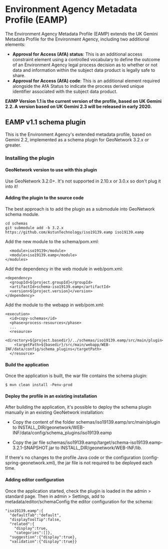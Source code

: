 # Environment Agency Metadata Profile (EAMP)

The Environment Agency Metadata Profile (EAMP) extends the UK Gemini Metadata Profile for the Environment Agency, including two additional elements:

 * **Approval for Access (AfA) status**: This is an additional access constraint element using a controlled vocabulary to define the outcome of an Environment Agency legal process decision as to whether or not data and information within the subject data product is legally safe to share.
 * **Approval for Access (AfA) code**: This is an additional element required alongside the AfA Status to indicate the process derived unique identifier associated with the subject data product.

**EAMP Version 1.1 is the current version of the profile, based on UK Gemini 2.2. A version based on UK Gemini 2.3 will be released in early 2020.**

## EAMP v1.1 schema plugin

This is the Environment Agency's extended metadata profile, based on Gemini 2.2, implemented as a schema plugin for GeoNetwork 3.2.x or greater.

### Installing the plugin

#### GeoNetwork version to use with this plugin

Use GeoNetwork 3.2.0+.
It's not supported in 2.10.x or 3.0.x so don't plug it into it!

#### Adding the plugin to the source code

The best approach is to add the plugin as a submodule into GeoNetwork schema module.

```
cd schemas
git submodule add -b 3.2.x https://github.com/AstunTechnology/iso19139.eamp iso19139.eamp
```

Add the new module to the schema/pom.xml:

```
  <module>iso19139</module>
  <module>iso19139.eamp</module>
</modules>
```

Add the dependency in the web module in web/pom.xml:

```
<dependency>
  <groupId>${project.groupId}</groupId>
  <artifactId>schema-iso19139.eamp</artifactId>
  <version>${project.version}</version>
</dependency>
```

Add the module to the webapp in web/pom.xml:

```
<execution>
  <id>copy-schemas</id>
  <phase>process-resources</phase>
  ...
  <resource>
    <directory>${project.basedir}/../schemas/iso19139.eamp/src/main/plugin</directory>
    <targetPath>${basedir}/src/main/webapp/WEB-INF/data/config/schema_plugins</targetPath>
  </resource>
```

#### Build the application 

Once the application is built, the war file contains the schema plugin:

```
$ mvn clean install -Penv-prod
```

#### Deploy the profile in an existing installation

After building the application, it's possible to deploy the schema plugin manually in an existing GeoNetwork installation:

- Copy the content of the folder schemas/iso19139.eamp/src/main/plugin to INSTALL_DIR/geonetwork/WEB-INF/data/config/schema_plugins/iso19139.eamp 

- Copy the jar file schemas/iso19139.eamp/target/schema-iso19139.eamp-3.2.1-SNAPSHOT.jar to INSTALL_DIR/geonetwork/WEB-INF/lib.

If there's no changes to the profile Java code or the configuration (config-spring-geonetwork.xml), the jar file is not required to be deployed each time.


#### Adding editor configuration
Once the application started, check the plugin is loaded in the admin > standard page. Then in admin > Settings, add to metadata/editor/schemaConfig the editor configuration for the schema:

    "iso19139.eamp":{
      "defaultTab":"default",
      "displayToolTip":false,
      "related":{
        "display":true,
        "categories":[]},
      "suggestion":{"display":true},
      "validation":{"display":true}}
